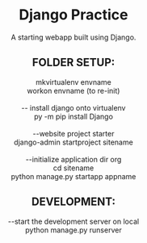 <h1 align="center">
    Django Practice
</h1>

<p align="center">
    A starting webapp built using Django.
</p>

<h2 align="center">
    FOLDER SETUP:
</h2>

<p align="center">
mkvirtualenv envname <br>
workon envname (to re-init)
<br><br>
-- install django onto virtualenv <br>
py -m pip install Django
<br><br>
--website project starter <br>
django-admin startproject sitename
<br><br>
--initialize application dir org <br>
cd sitename <br>
python manage.py startapp appname <br>

</p>

<h2 align="center">
    DEVELOPMENT:
</h2>

<p align="center">
   --start the development server on local<br>
    python manage.py runserver
</p>

